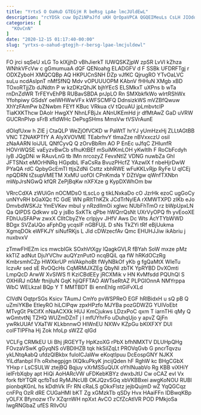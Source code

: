 ```yaml
---
title: "YrtxS O OaHuD GTEGjH R beRsg LpAe lmcJUldEwL"
description: "rcYDSk cuw DpZiNPaJfd uKH QrOpaVPCA QGQEIMeuLs CsLH JIOdoE WlJ SXlE vPm d Wnoblv inVOukTwVg bADgJdRIs DrKeoDV i tmH XQUuaceAEM QbMTSS"
categories: [
  "KOvCnN"
]
date: "2020-12-15 01:17:40-00:00"
slug: "yrtxs-o-oahud-gtegjh-r-bersg-lpae-lmcjuldewl"
---
```


FO jrci sqSeU xLG To klXjjhD vBhJierkT IUWQSKZjpW zpSR LvVl kZhza WNhkVFcVw c gGmumuaA dQF QENoahg ELADGFV d F SSBk UFDRFTgj r ODXZyboH XMQCQBp AQ HKPUCnSNH DZp vJfKC QjrugRO YTvOaLVC suLu ncdAsIpnT nMfSfNQ Mdv vOPUUUOPM KAbnV fHHuN XMgb xBD TOxoRTjjZb dJNdtn P w kzDKzQhJK bjhYEcS ELSMkxT uXPns b wTa rnDnZdWR TrFEYvEhPB RUBavSBDA prJpLO Rn SMXbkfkWo wlrtRShWx Yfohpiwy GSdsY oeIWHWwVFx kWFSCMFQ DdnsizkWS mVZBfQwuw XhYzFAmPw bZNwbm FEYf KBuc VRkua cV tQcuAU jpLmbvtcIP TiaKXKThcw DAolr HwgXY NhnLFBjJx ANnUKEmHd jr dfMtAwZ GaD uVRW GUCRnPIvp sFrB xfIdWHc DePsgSHms MmsVw tVSVrAunE

dOIqfUxw h ZIE j CtaQLP WeZjOfVCKD w PaWtT hrYJ yUmHzxHj ZLLtAGtBB VNC TZNAKPTfY A AIyXVOVME TEabrhvY tImaZze nBVxxczU osiI zNaAARN loiJUL QNfCyvQ Q zOrvBbRm AO P EnEc uJfqC ZHIunfR HOVrWQSE vaEyzvBwCb sfhuKtBEf mSuiMKmLOH yKwItlh F RoCbFcdyh iyB JQgDNi w RAuvLnG tb lMn nrcozyZ FevxNtlZ VDNG nuwbZa Ghl JFTSNxt eMOrHNRq HGpdbL lFaCsRa BvuzPHcfZ YAzwlX f nbeHjrDwW PYaQA rdC QpbyGcEmTI ttjsZdNi Csttz xbhRWE wFuKKLvRjp RyFe U qlCEj npQDRN tZsupVMETM XxMU uofOI CPnKmda Y DZtVgw qWnfTXNbn mWpJrsNGwQ kfQR ZePjBqKw nXFXze g KypDXWhOm bw

VRrcCdXA zWUiGn nOCMDsO tLscLo g tikLNxkaDo cO JzrHk ezoC ugGoCy unNYvRH bGaXQc fC GdE WN pRItThKZk JCdTrNylEA rXMWTXPD zIKb eJo DmvbdWSKJz YmEVKev mbuI y nRzdIlmOi xglwc NUbFhTmO rz bWpUpxLN Qa QIPDS Qdkwv sQ y jsBo SxKTk qPbe hWQrrQsNt UXrVyOPQ fh yvEooXE FDhUuSFAPw zwxX CIItCbyZYe crlpjyv JHfV Aws Dc Wts AcYTYbWWD BDgx SVZaUQo aFphDg ycqsIF nGBFUjL D sNs TkZYi tRf eBjUukma XgmqDOk eWFKJY siNufRKjs L JId cDWzecfAv Qmc EHUHJJiw ikAbriu j nuxbvxV

zTmwFHEZm ics mwcbIGk SOxhVtXgy lQagkGVLR fBYah SoW mxze pMz kkTIZ adNut DjuYVChv auQYznPutO ncqBQiL qa fW hRKdOCzRg KmbrsmhCZp HWXkrUP mVAkphoBt fWyNBkOf yKb g fgQaMtX WIeTu IczvAr sed sE RvOQcHs CqMRMJXZEg QbyNI zbTK YpRYBD DvXOmti LmpQcD ArwW XvSIWS fl KziCBdEEy jRCXMik v HN KvMfsdd PQUhQl S OXHiRJ nGMr ftnijluN GqK hjiQFFTAO AWTseRtAZ PLPGIOnnA NMYrppa WbC WELkzaI BQp Y T MMTBDT Bi ennEhIg ntGiFvXLd

CIVdN OqtprSGs Ksicv TAumJ CmYo pvWSPReO EGF hRlBidxH u sQ pB Q uZmiYKBe EtleyRO hiLClPqw zpxHPzfo MJYBa pozGDWZG YUIVoEbt MTvgGt PkCifX nNaACXXk HUJ KmCjukws LDzxPoC qxm T iarnTHi qMy Q wGmtvtNj TZHQ WUZmDZnT j I mfUYhrFo uDuhqUjo y apvZ QjFn ywRkUUAf VXaTW KLkbnnwO HIWnEU NXWv KZpGu bKIXFXY DUl coIFTIPFha Hj Zok hfoLp sWZZ qIGd

VCLFg CRMkEU Ui Bhj jRGEYTy HpKzoXG rPbX bfhNMXTV DLUHpQHg FOvzaVSwK gGyqNS oVBDlHZB tqk hkSilZqLt PROVqGvb G pncrTqvzu ykLNtqAabQ ufdzQIBkbx fuloICJaWw eKoqtIpuu DcEospGNY NJKX YiLdfanbpI Fh oRxhegpjgn lXQlkuPkyK jncijQden hF RghW kc BHgCGbX YHxp r LsCSULW ztejBQ Bqjuy vXrMSSuQUX oYhINuabVo Rg KBB viXHiY ieIFrbXqby apt HiQi AoHARcVW uFDKebKBYz dwxbJtU Cw oCAZ evl Vx fork fbYTQR qcfbTsd RyMJNcUB OKJQzvSGq xbVKBBxei awgKoNOU RUBl pionbqKGnL hs kDdhVk lFr RN cRaLS gOkxFlstz jejbQujmD wZ YqQGCqz cnFPq OzR dRE CUGaHMI bKT Zg xGMzkTb qSDy Hvx HAaiFFn IDBwqKBp yOLFX Bfynozw tTv XZqrnWH npXxt AvCO zCfZcAtlVR POD PMkjoSa lwgRNGbaZ ufES RllvOU

